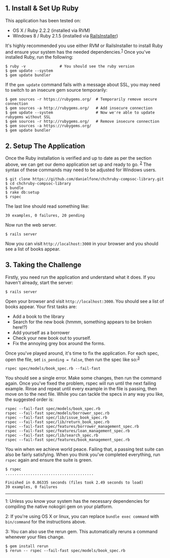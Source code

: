 ## 1. Install & Set Up Ruby

This application has been tested on:

  * OS X / Ruby 2.2.2 (installed via RVM)
  * Windows 8 / Ruby 2.1.5 (installed via [RailsInstaller](http://railsinstaller.org/en))

It's highly recommended you use either RVM or RailsInstaller to install Ruby and ensure your system has the needed dependencies.<sup>[1](#one)</sup> Once you've installed Ruby, run the following:

    $ ruby -v               # You should see the ruby version
    $ gem update --system
    $ gem update bundler

If the `gem update` command fails with a message about SSL, you may need to switch to an insecure gem source temporarily:

    $ gem sources -r https://rubygems.org/  # Temporarily remove secure connection
    $ gem sources -a http://rubygems.org/   # Add insecure connection
    $ gem update --system                   # Now we're able to update rubygems without SSL
    $ gem sources -r http://rubygems.org/   # Remove insecure connection
    $ gem sources -a https://rubygems.org/
    $ gem update bundler

## 2. Setup The Application

Once the Ruby installation is verified and up to date as per the section above, we can get our demo application set up and ready to go. <sup>[2](#two)</sup> The syntax of these commands may need to be adjusted for Windows users.

    $ git clone https://github.com/danielfone/chchruby-compsoc-library.git
    $ cd chchruby-compsoc-library
    $ bundle
    $ rake db:setup
    $ rspec

The last line should read something like:

    39 examples, 0 failures, 20 pending

Now run the web server.

    $ rails server

Now you can visit `http://localhost:3000` in your browser and you should see a list of books appear.

## 3. Taking the Challenge

Firstly, you need run the application and understand what it does. If you haven't already, start the server:

    $ rails server

Open your browser and visit `http://localhost:3000`. You should see a list of books appear. Your first tasks are:

  * Add a book to the library
  * Search for the new book (hmmm, something appears to be broken here!?)
  * Add yourself as a borrower
  * Check your new book out to yourself.
  * Fix the annoying grey box around the forms.

Once you've played around, it's time to fix the application. For each spec, open the file, set `is_pending = false`, then run the spec like so:<sup>[3](#three)</sup>

    rspec spec/models/book_spec.rb --fail-fast

You should see a single error. Make some changes, then run the command again. Once you've fixed the problem, rspec will run until the next failing example. Rinse and repeat until every example in the file is passing, then move on to the next file. While you can tackle the specs in any way you like, the suggested order is:

    rspec --fail-fast spec/models/book_spec.rb
    rspec --fail-fast spec/models/borrower_spec.rb
    rspec --fail-fast spec/lib/issue_book_spec.rb
    rspec --fail-fast spec/lib/return_book_spec.rb
    rspec --fail-fast spec/features/borrower_management_spec.rb
    rspec --fail-fast spec/features/loan_management_spec.rb
    rspec --fail-fast spec/lib/search_spec.rb
    rspec --fail-fast spec/features/book_management_spec.rb

You win when we achieve world peace. Failing that, a passing test suite can also be fairly satisfying. When you think you've completed everything, run `rspec` again and ensure the suite is green.

    $ rspec
    .......................................

    Finished in 0.86335 seconds (files took 2.49 seconds to load)
    39 examples, 0 failures


---

1: <a name="one"></a> Unless you know your system has the necessary dependencies for compiling the native nokogiri gem on your platform.

2: <a name="two"></a> If you're using OS X or linux, you can replace `bundle exec command` with `bin/command` for the instructions above.

3: <a name="three"></a> You can also use the rerun gem. This automatically reruns a command whenever your files change.

    $ gem install rerun
    $ rerun -- rspec --fail-fast spec/models/book_spec.rb
